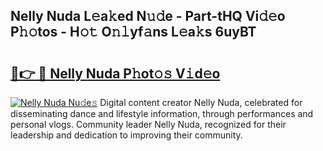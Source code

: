 ## Nelly Nuda L𝚎a𝚔ed N𝚞𝚍e - Part-tHQ Vi𝚍𝚎o P𝚑𝚘tos - H𝚘𝚝 O𝚗𝚕yf𝚊ns L𝚎a𝚔s 6uyBT

# <h2><a href="http://kf2oaoz.oniu.top/?m=Nelly+Nuda">🔗👉 🔴 Nelly Nuda P𝚑ot𝚘𝚜 V𝚒d𝚎o</a></h2>

[![Nelly Nuda Nu𝚍e𝚜](https://i.imgur.com/0qMVB7G.gif)](http://kf2oaoz.oniu.top/?m=Nelly+Nuda)
Digital content creator Nelly Nuda, celebrated for disseminating dance and lifestyle information, through performances and personal vlogs. Community leader Nelly Nuda, recognized for their leadership and dedication to improving their community.  

